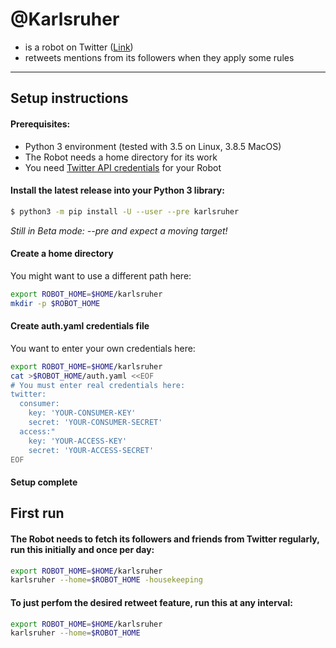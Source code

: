# @Karlsruher
* is a robot on Twitter ([Link](https://twitter.com/Karlsruher))
* retweets mentions from its followers when they apply some rules
---

## Setup instructions

#### Prerequisites:
* Python 3 environment (tested with 3.5 on Linux, 3.8.5 MacOS)
* The Robot needs a home directory for its work
* You need [Twitter API credentials](https://developer.twitter.com) for your Robot

#### Install the latest release into your Python 3 library:
```bash
$ python3 -m pip install -U --user --pre karlsruher
```
*Still in Beta mode: --pre and expect a moving target!*

#### Create a home directory
You might want to use a different path here:
```bash
export ROBOT_HOME=$HOME/karlsruher
mkdir -p $ROBOT_HOME
```
#### Create auth.yaml credentials file
You want to enter your own credentials here:
```bash
export ROBOT_HOME=$HOME/karlsruher
cat >$ROBOT_HOME/auth.yaml <<EOF
# You must enter real credentials here:
twitter:
  consumer:
    key: 'YOUR-CONSUMER-KEY'
    secret: 'YOUR-CONSUMER-SECRET'
  access:"
    key: 'YOUR-ACCESS-KEY'
    secret: 'YOUR-ACCESS-SECRET'
EOF
```

#### Setup complete

## First run
#### The Robot needs to fetch its followers and friends from Twitter regularly, run this initially and once per day:
```bash
export ROBOT_HOME=$HOME/karlsruher
karlsruher --home=$ROBOT_HOME -housekeeping
```

#### To just perfom the desired retweet feature, run this at any interval:
```bash
export ROBOT_HOME=$HOME/karlsruher
karlsruher --home=$ROBOT_HOME
```

